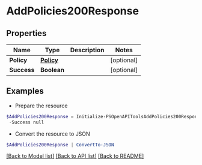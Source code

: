 # AddPolicies200Response
## Properties

Name | Type | Description | Notes
------------ | ------------- | ------------- | -------------
**Policy** | [**Policy**](Policy.md) |  | [optional] 
**Success** | **Boolean** |  | [optional] 

## Examples

- Prepare the resource
```powershell
$AddPolicies200Response = Initialize-PSOpenAPIToolsAddPolicies200Response  -Policy null `
 -Success null
```

- Convert the resource to JSON
```powershell
$AddPolicies200Response | ConvertTo-JSON
```

[[Back to Model list]](../README.md#documentation-for-models) [[Back to API list]](../README.md#documentation-for-api-endpoints) [[Back to README]](../README.md)

